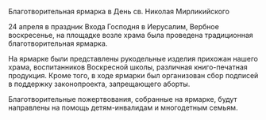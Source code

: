 Благотворительная ярмарка в День св. Николая Мирликийского

24 апреля в праздник Входа Господня в Иерусалим, Вербное воскресенье, на площадке возле храма была провeдена традиционная благотворительная ярмарка.

На ярмарке были представлены рукодельные изделия прихожан нашего храма, воспитанников Воскресной школы, различная книго-печатная продукция. Кроме того,  в ходе ярмарки был организован сбор подписей в поддержку законопроекта, запрещающего аборты.

Благотворительные пожертвования, собранные на ярмарке, будут направлены на помощь детям-инвалидам и многодетным семьям.

